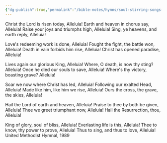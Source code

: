 ```yaml
---
{"dg-publish":true,"permalink":"/bible-notes/hymns/soul-stirring-songs-and-hymns/christ-the-lord-is-risen-today/","title":"Christ the Lord is Risen Today"}
---
```



Christ the Lord is risen today, Alleluia!
Earth and heaven in chorus say, Alleluia!
Raise your joys and triumphs high, Alleluia!
Sing, ye heavens, and earth reply, Alleluia!

Love's redeeming work is done, Alleluia!
Fought the fight, the battle won, Alleluia!
Death in vain forbids him rise, Alleluia!
Christ has opened paradise, Alleluia!

Lives again our glorious King, Alleluia!
Where, O death, is now thy sting? Alleluia!
Once he died our souls to save, Alleluia!
Where's thy victory, boasting grave? Alleluia!

Soar we now where Christ has led, Alleluia!
Following our exalted Head, Alleluia!
Made like him, like him we rise, Alleluia!
Ours the cross, the grave, the skies, Alleluia!

Hail the Lord of earth and heaven, Alleluia!
Praise to thee by both be given, Alleluia!
Thee we greet triumphant now, Alleluia!
Hail the Resurrection, thou, Alleluia!

King of glory, soul of bliss, Alleluia!
Everlasting life is this, Alleluia!
Thee to know, thy power to prove, Alleluia!
Thus to sing, and thus to love, Alleluia!
United Methodist Hymnal, 1989